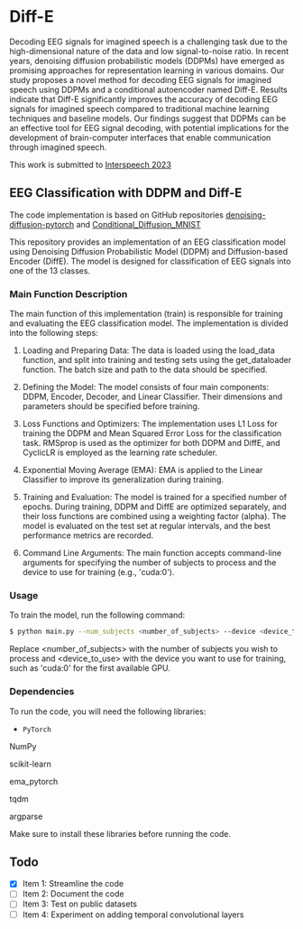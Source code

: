 # Diff-E
Decoding EEG signals for imagined speech is a challenging task due to the high-dimensional nature of the data and low signal-to-noise ratio. In recent years, denoising diffusion probabilistic models (DDPMs) have emerged as promising approaches for representation learning in various domains. Our study proposes a novel method for decoding EEG signals for imagined speech using DDPMs and a conditional autoencoder named Diff-E. Results indicate that Diff-E significantly improves the accuracy of decoding EEG signals for imagined speech compared to traditional machine learning techniques and baseline models. Our findings suggest that DDPMs can be an effective tool for EEG signal decoding, with potential implications for the development of brain-computer interfaces that enable communication through imagined speech.

This work is submitted to [Interspeech 2023](https://www.interspeech2023.org/)
## EEG Classification with DDPM and Diff-E
The code implementation is based on GitHub repositories [denoising-diffusion-pytorch](https://github.com/lucidrains/denoising-diffusion-pytorch) and [Conditional_Diffusion_MNIST](https://github.com/TeaPearce/Conditional_Diffusion_MNIST)

This repository provides an implementation of an EEG classification model using Denoising Diffusion Probabilistic Model (DDPM) and Diffusion-based Encoder (DiffE). The model is designed for classification of EEG signals into one of the 13 classes.

### Main Function Description
The main function of this implementation (train) is responsible for training and evaluating the EEG classification model. The implementation is divided into the following steps:

1. Loading and Preparing Data: The data is loaded using the load_data function, and split into training and testing sets using the get_dataloader function. The batch size and path to the data should be specified.

2. Defining the Model: The model consists of four main components: DDPM, Encoder, Decoder, and Linear Classifier. Their dimensions and parameters should be specified before training.

3. Loss Functions and Optimizers: The implementation uses L1 Loss for training the DDPM and Mean Squared Error Loss for the classification task. RMSprop is used as the optimizer for both DDPM and DiffE, and CyclicLR is employed as the learning rate scheduler.

4. Exponential Moving Average (EMA): EMA is applied to the Linear Classifier to improve its generalization during training.

5. Training and Evaluation: The model is trained for a specified number of epochs. During training, DDPM and DiffE are optimized separately, and their loss functions are combined using a weighting factor (alpha). The model is evaluated on the test set at regular intervals, and the best performance metrics are recorded.

6. Command Line Arguments: The main function accepts command-line arguments for specifying the number of subjects to process and the device to use for training (e.g., 'cuda:0').

### Usage
To train the model, run the following command:
```bash
$ python main.py --num_subjects <number_of_subjects> --device <device_to_use>
```
Replace <number_of_subjects> with the number of subjects you wish to process and <device_to_use> with the device you want to use for training, such as 'cuda:0' for the first available GPU.


### Dependencies
To run the code, you will need the following libraries:

- `PyTorch`

NumPy

scikit-learn

ema_pytorch

tqdm

argparse

Make sure to install these libraries before running the code.


## Todo
- [x] Item 1: Streamline the code
- [ ] Item 2: Document the code
- [ ] Item 3: Test on public datasets
- [ ] Item 4: Experiment on adding temporal convolutional layers
